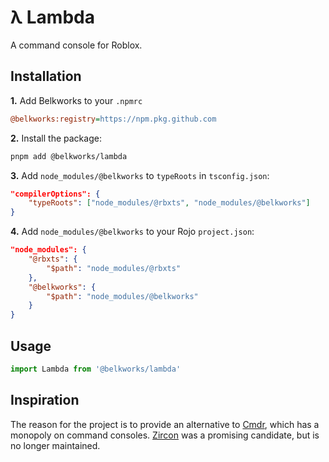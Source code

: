 # λ Lambda
A command console for Roblox.

## Installation
**1.** Add Belkworks to your `.npmrc`
```ini
@belkworks:registry=https://npm.pkg.github.com
```
**2.** Install the package:
```sh
pnpm add @belkworks/lambda
```
**3.** Add `node_modules/@belkworks` to `typeRoots` in `tsconfig.json`:
```json
"compilerOptions": {
	"typeRoots": ["node_modules/@rbxts", "node_modules/@belkworks"]
}
```
**4.** Add `node_modules/@belkworks` to your Rojo `project.json`:
```json
"node_modules": {
	"@rbxts": {
		"$path": "node_modules/@rbxts"
	},
	"@belkworks": {
		"$path": "node_modules/@belkworks"
	}
}
```

## Usage

```ts
import Lambda from '@belkworks/lambda'
```

## Inspiration
The reason for the project is to provide an alternative to [Cmdr](https://github.com/evaera/Cmdr), which has a monopoly on command consoles.
[Zircon](https://github.com/roblox-aurora/zircon) was a promising candidate, but is no longer maintained.